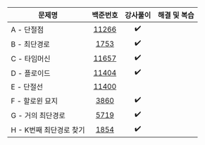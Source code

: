 |문제명|백준번호|강사풀이|해결 및 복습|
|------|:------:|:------:|:------:|
|A - 단절점|[11266](https://www.acmicpc.net/problem/11266)|:heavy_check_mark:||
|B - 최단경로|[1753](https://www.acmicpc.net/problem/1753)|:heavy_check_mark:||
|C - 타임머신|[11657](https://www.acmicpc.net/problem/11657)|:heavy_check_mark:||
|D - 플로이드|[11404](https://www.acmicpc.net/problem/11404)|:heavy_check_mark:||
|E - 단절선|[11400](https://www.acmicpc.net/problem/11400)|||
|F - 할로윈 묘지|[3860](https://www.acmicpc.net/problem/3860)|:heavy_check_mark:||
|G - 거의 최단경로|[5719](https://www.acmicpc.net/problem/5719)|:heavy_check_mark:||
|H - K번째 최단경로 찾기|[1854](https://www.acmicpc.net/problem/1854)|:heavy_check_mark:||
